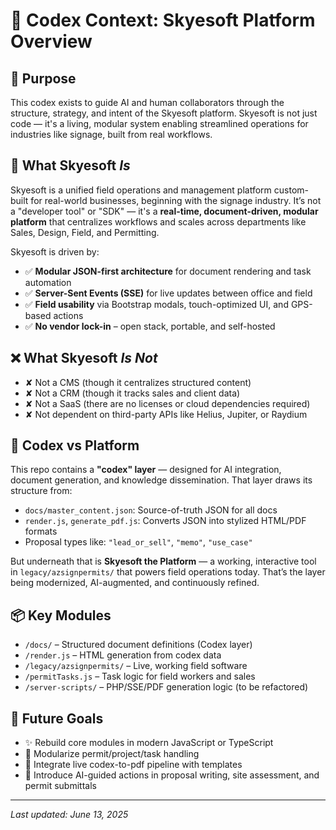 # 🧭 Codex Context: Skyesoft Platform Overview

## 🎯 Purpose

This codex exists to guide AI and human collaborators through the structure, strategy, and intent of the Skyesoft platform. Skyesoft is not just code — it's a living, modular system enabling streamlined operations for industries like signage, built from real workflows.

## 🧠 What Skyesoft *Is*

Skyesoft is a unified field operations and management platform custom-built for real-world businesses, beginning with the signage industry. It’s not a "developer tool" or "SDK" — it's a **real-time, document-driven, modular platform** that centralizes workflows and scales across departments like Sales, Design, Field, and Permitting.

Skyesoft is driven by:

- ✅ **Modular JSON-first architecture** for document rendering and task automation  
- ✅ **Server-Sent Events (SSE)** for live updates between office and field  
- ✅ **Field usability** via Bootstrap modals, touch-optimized UI, and GPS-based actions  
- ✅ **No vendor lock-in** – open stack, portable, and self-hosted

## ❌ What Skyesoft *Is Not*

- ✘ Not a CMS (though it centralizes structured content)  
- ✘ Not a CRM (though it tracks sales and client data)  
- ✘ Not a SaaS (there are no licenses or cloud dependencies required)  
- ✘ Not dependent on third-party APIs like Helius, Jupiter, or Raydium

## 🧱 Codex vs Platform

This repo contains a **"codex" layer** — designed for AI integration, document generation, and knowledge dissemination. That layer draws its structure from:

- `docs/master_content.json`: Source-of-truth JSON for all docs  
- `render.js`, `generate_pdf.js`: Converts JSON into stylized HTML/PDF formats  
- Proposal types like: `"lead_or_sell"`, `"memo"`, `"use_case"`  

But underneath that is **Skyesoft the Platform** — a working, interactive tool in `legacy/azsignpermits/` that powers field operations today. That’s the layer being modernized, AI-augmented, and continuously refined.

## 📦 Key Modules

- `/docs/` – Structured document definitions (Codex layer)
- `/render.js` – HTML generation from codex data
- `/legacy/azsignpermits/` – Live, working field software
- `/permitTasks.js` – Task logic for field workers and sales
- `/server-scripts/` – PHP/SSE/PDF generation logic (to be refactored)

## 🚧 Future Goals

- ✨ Rebuild core modules in modern JavaScript or TypeScript
- 🧩 Modularize permit/project/task handling
- 📄 Integrate live codex-to-pdf pipeline with templates
- 🧠 Introduce AI-guided actions in proposal writing, site assessment, and permit submittals

---

*Last updated: June 13, 2025*